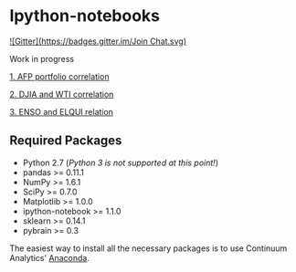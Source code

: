 Ipython-notebooks
=================
[![Gitter](https://badges.gitter.im/Join Chat.svg)](https://gitter.im/jrovegno/ipython-notebooks?utm_source=badge&utm_medium=badge&utm_campaign=pr-badge&utm_content=badge)

Work in progress

[1. AFP portfolio correlation](http://nbviewer.ipython.org/github/jrovegno/ipython-notebooks/blob/master/Multifondos_AFP.ipynb)

[2. DJIA and WTI correlation](http://nbviewer.ipython.org/github/jrovegno/ipython-notebooks/blob/master/pandas-DOW.ipynb)

[3. ENSO and ELQUI relation](http://nbviewer.ipython.org/github/jrovegno/ipython-notebooks/blob/master/pandas-ENSO.ipynb)

Required Packages
-----------------

* Python 2.7 (*Python 3 is not supported at this point!*)
* pandas >= 0.11.1
* NumPy >= 1.6.1
* SciPy >= 0.7.0
* Matplotlib >= 1.0.0
* ipython-notebook >= 1.1.0
* sklearn >= 0.14.1
* pybrain >= 0.3


The easiest way to install all the necessary packages  is to use Continuum Analytics' [Anaconda](http://docs.continuum.io/anaconda/install.html).
